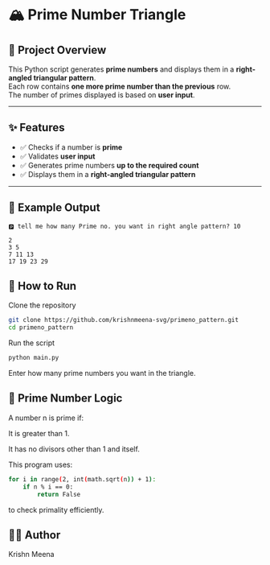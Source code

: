 # 🏔️ Prime Number Triangle

## 📌 Project Overview
This Python script generates **prime numbers** and displays them in a **right-angled triangular pattern**.  
Each row contains **one more prime number than the previous** row.  
The number of primes displayed is based on **user input**.

---

## ✨ Features
- ✅ Checks if a number is **prime**  
- ✅ Validates **user input**  
- ✅ Generates prime numbers **up to the required count**  
- ✅ Displays them in a **right-angled triangular pattern**  

---

## 📂 Example Output
```text
🅿 tell me how many Prime no. you want in right angle pattern? 10

2
3 5
7 11 13
17 19 23 29
```

## 🚀 How to Run
Clone the repository
```bash
git clone https://github.com/krishnmeena-svg/primeno_pattern.git
cd primeno_pattern
```
Run the script
```bash
python main.py
```
Enter how many prime numbers you want in the triangle.

## 🧮 Prime Number Logic
A number n is prime if:

It is greater than 1.

It has no divisors other than 1 and itself.

This program uses:
```bash
for i in range(2, int(math.sqrt(n)) + 1):
    if n % i == 0:
        return False
```
to check primality efficiently.

## 👨‍💻 Author
Krishn Meena



